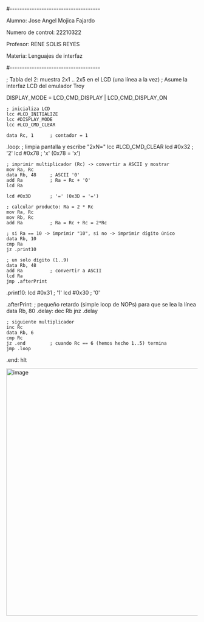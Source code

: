 #-------------------------------------

Alumno: Jose Angel Mojica Fajardo

Numero de control: 22210322

Profesor: RENE SOLIS REYES

Materia: Lenguajes de interfaz

#-------------------------------------

; Tabla del 2: muestra 2x1 .. 2x5 en el LCD (una línea a la vez)
; Asume la interfaz LCD del emulador Troy

DISPLAY_MODE = LCD_CMD_DISPLAY | LCD_CMD_DISPLAY_ON

    ; inicializa LCD
    lcc #LCD_INITIALIZE
    lcc #DISPLAY_MODE
    lcc #LCD_CMD_CLEAR

    data Rc, 1      ; contador = 1

.loop:
    ; limpia pantalla y escribe "2xN="
    lcc #LCD_CMD_CLEAR
    lcd #0x32       ; '2'
    lcd #0x78       ; 'x'  (0x78 = 'x')

    ; imprimir multiplicador (Rc) -> convertir a ASCII y mostrar
    mov Ra, Rc
    data Rb, 48     ; ASCII '0'
    add Ra          ; Ra = Rc + '0'
    lcd Ra

    lcd #0x3D       ; '=' (0x3D = '=')

    ; calcular producto: Ra = 2 * Rc
    mov Ra, Rc
    mov Rb, Rc
    add Ra          ; Ra = Rc + Rc = 2*Rc

    ; si Ra == 10 -> imprimir "10", si no -> imprimir dígito único
    data Rb, 10
    cmp Ra
    jz .print10

    ; un solo dígito (1..9)
    data Rb, 48
    add Ra          ; convertir a ASCII
    lcd Ra
    jmp .afterPrint

.print10:
    lcd #0x31       ; '1'
    lcd #0x30       ; '0'

.afterPrint:
    ; pequeño retardo (simple loop de NOPs) para que se lea la línea
    data Rb, 80
.delay:
    dec Rb
    jnz .delay

    ; siguiente multiplicador
    inc Rc
    data Rb, 6
    cmp Rc
    jz .end         ; cuando Rc == 6 (hemos hecho 1..5) termina
    jmp .loop

.end:
    hlt

<img width="1482" height="651" alt="image" src="https://github.com/user-attachments/assets/97796afd-1475-4531-b18a-3924cc9b373b" />


